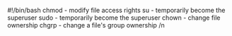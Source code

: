 #!/bin/bash
chmod - modify file access rights
su - temporarily become the superuser
sudo - temporarily become the superuser
chown - change file ownership
chgrp - change a file's group ownership /n
